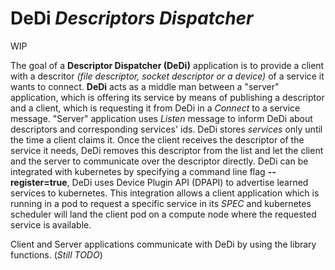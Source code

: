 # DeDi *Descriptors Dispatcher*

WIP

The goal of a **Descriptor Dispatcher (DeDi)** application is to provide a client with a descritor *(file descriptor, socket descriptor or a device)* of a service it wants to connect. **DeDi** acts as a middle man between a "server" application, which is offering its service by means of publishing a descriptor and a client, which is requesting it from DeDi in a *Connect* to a service message. "Server" application uses *Listen* message to inform DeDi about descriptors and corresponding services' ids. DeDi stores *services* only until the time a client claims it. Once the client receives the descriptor of the service it needs, DeDi removes this descriptor from the list and let the client and the server to communicate over the descriptor directly. 
DeDi can be integrated with kubernetes by specifying a command line flag **--register=true**, DeDi uses Device Plugin API (DPAPI) to advertise learned services to kubernetes. This integration allows a client application which is running in a pod to request a specific service in its *SPEC* and kubernetes scheduler will land the client pod on a compute node where the requested service is available.

Client and Server applications communicate with DeDi by using the library functions. (*Still TODO*)
